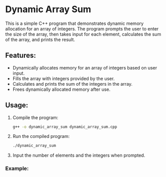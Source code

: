 # Dynamic Array Sum

This is a simple C++ program that demonstrates dynamic memory allocation for an array of integers. The program prompts the user to enter the size of the array, then takes input for each element, calculates the sum of the array, and prints the result.

## Features:
- Dynamically allocates memory for an array of integers based on user input.
- Fills the array with integers provided by the user.
- Calculates and prints the sum of the integers in the array.
- Frees dynamically allocated memory after use.

## Usage:
1. Compile the program:
    ```bash
    g++ -o dynamic_array_sum dynamic_array_sum.cpp
    ```

2. Run the compiled program:
    ```bash
    ./dynamic_array_sum
    ```

3. Input the number of elements and the integers when prompted.

### Example:

